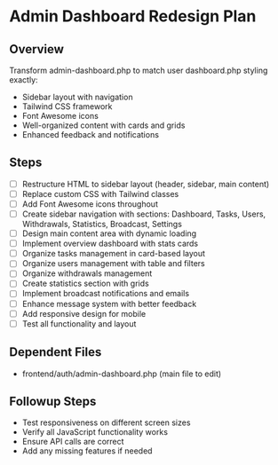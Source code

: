 # Admin Dashboard Redesign Plan

## Overview
Transform admin-dashboard.php to match user dashboard.php styling exactly:
- Sidebar layout with navigation
- Tailwind CSS framework
- Font Awesome icons
- Well-organized content with cards and grids
- Enhanced feedback and notifications

## Steps
- [ ] Restructure HTML to sidebar layout (header, sidebar, main content)
- [ ] Replace custom CSS with Tailwind classes
- [ ] Add Font Awesome icons throughout
- [ ] Create sidebar navigation with sections: Dashboard, Tasks, Users, Withdrawals, Statistics, Broadcast, Settings
- [ ] Design main content area with dynamic loading
- [ ] Implement overview dashboard with stats cards
- [ ] Organize tasks management in card-based layout
- [ ] Organize users management with table and filters
- [ ] Organize withdrawals management
- [ ] Create statistics section with grids
- [ ] Implement broadcast notifications and emails
- [ ] Enhance message system with better feedback
- [ ] Add responsive design for mobile
- [ ] Test all functionality and layout

## Dependent Files
- frontend/auth/admin-dashboard.php (main file to edit)

## Followup Steps
- Test responsiveness on different screen sizes
- Verify all JavaScript functionality works
- Ensure API calls are correct
- Add any missing features if needed
